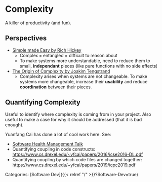 # Complexity

A killer of productivity (and fun).

## Perspectives

- [Simple made Easy by Rich Hickey](https://www.infoq.com/presentations/Simple-Made-Easy/)
  - Complex = entangled = difficult to reason about
  - To make systems more understandable, need to reduce them to small,
    **independant** pieces (like pure functions with no side effects)
- [The Origin of Complexity by Joakim
  Tengstrand](https://itnext.io/the-origin-of-complexity-8ecb39130fc)
  - Complexity arises when systems are not changeable.  To make systems more
    changeable, increase their **usability** and reduce **coordination**
    between their pieces.

## Quantifying Complexity

Useful to identify where complexity is coming from in your project.
Also useful to make a case for why it should be addressed (that it is bad
enough).

Yuanfang Cai has done a lot of cool work here.  See:

 - [Software Health Management Talk](https://www.youtube.com/watch?v=lC7khoMu0NA)
 - Quantifying coupling in code constructs: https://www.cs.drexel.edu/~yfcai/papers/2016/icse2016-DL.pdf
 - Quantifying coupling by which code files are changed together: https://www.cs.drexel.edu/~yfcai/papers/2019/icpc2019.pdf

Categories:
[Software Dev]({{< relref "/" >}}?Software-Dev=true)